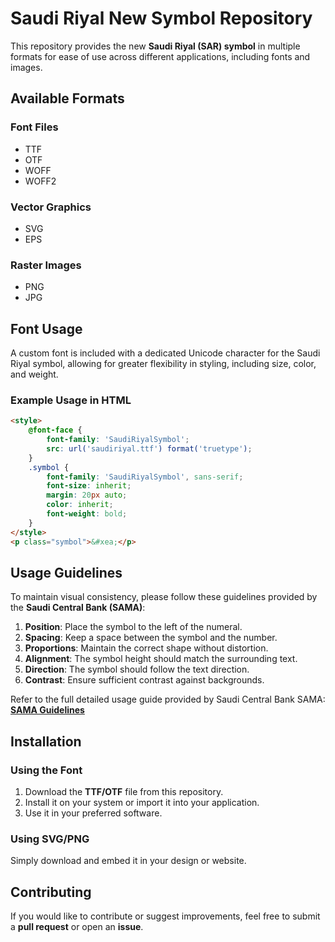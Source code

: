 # Saudi Riyal New Symbol Repository

This repository provides the new **Saudi Riyal (SAR) symbol** in multiple formats for ease of use across different applications, including fonts and images.

## Available Formats

### Font Files
- TTF
- OTF
- WOFF
- WOFF2

### Vector Graphics
- SVG
- EPS

### Raster Images
- PNG
- JPG

## Font Usage

A custom font is included with a dedicated Unicode character for the Saudi Riyal symbol, allowing for greater flexibility in styling, including size, color, and weight.

### Example Usage in HTML

```html
<style>
    @font-face {
        font-family: 'SaudiRiyalSymbol';
        src: url('saudiriyal.ttf') format('truetype');
    }
    .symbol {
        font-family: 'SaudiRiyalSymbol', sans-serif;
        font-size: inherit;
        margin: 20px auto;
        color: inherit;
        font-weight: bold;
    }
</style>
<p class="symbol">&#xea;</p>
```

## Usage Guidelines

To maintain visual consistency, please follow these guidelines provided by the **Saudi Central Bank (SAMA)**:

1. **Position**: Place the symbol to the left of the numeral.
2. **Spacing**: Keep a space between the symbol and the number.
3. **Proportions**: Maintain the correct shape without distortion.
4. **Alignment**: The symbol height should match the surrounding text.
5. **Direction**: The symbol should follow the text direction.
6. **Contrast**: Ensure sufficient contrast against backgrounds.

Refer to the full detailed usage guide provided by Saudi Central Bank SAMA: **[SAMA Guidelines](https://www.sama.gov.sa/ar-sa/Currency/SRS/Documents/Guidelines.pdf)**

## Installation

### Using the Font

1. Download the **TTF/OTF** file from this repository.
2. Install it on your system or import it into your application.
3. Use it in your preferred software.

### Using SVG/PNG

Simply download and embed it in your design or website.

## Contributing

If you would like to contribute or suggest improvements, feel free to submit a **pull request** or open an **issue**.



